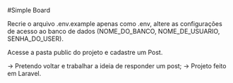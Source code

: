 #Simple Board

Recrie o arquivo .env.example apenas como .env, altere as configurações de acesso ao banco de dados (NOME_DO_BANCO, NOME_DE_USUARIO, SENHA_DO_USER).

Acesse a pasta public do projeto e cadastre um Post.

-> Pretendo voltar e trabalhar a ideia de responder um post;
-> Projeto feito em Laravel.